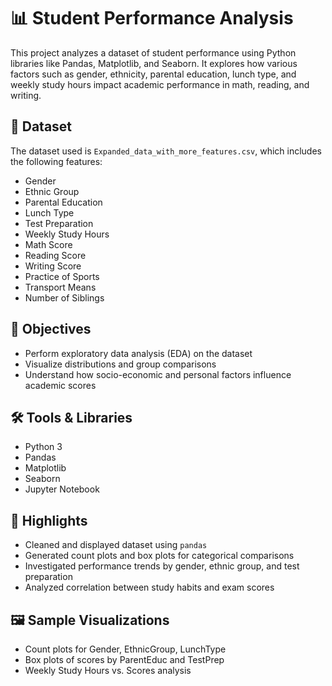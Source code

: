 # 📊 Student Performance Analysis

This project analyzes a dataset of student performance using Python libraries like Pandas, Matplotlib, and Seaborn. It explores how various factors such as gender, ethnicity, parental education, lunch type, and weekly study hours impact academic performance in math, reading, and writing.

## 📁 Dataset

The dataset used is `Expanded_data_with_more_features.csv`, which includes the following features:

- Gender
- Ethnic Group
- Parental Education
- Lunch Type
- Test Preparation
- Weekly Study Hours
- Math Score
- Reading Score
- Writing Score
- Practice of Sports
- Transport Means
- Number of Siblings

## 🎯 Objectives

- Perform exploratory data analysis (EDA) on the dataset
- Visualize distributions and group comparisons
- Understand how socio-economic and personal factors influence academic scores

## 🛠️ Tools & Libraries

- Python 3
- Pandas
- Matplotlib
- Seaborn
- Jupyter Notebook

## 📌 Highlights

- Cleaned and displayed dataset using `pandas`
- Generated count plots and box plots for categorical comparisons
- Investigated performance trends by gender, ethnic group, and test preparation
- Analyzed correlation between study habits and exam scores

## 🖼️ Sample Visualizations

- Count plots for Gender, EthnicGroup, LunchType
- Box plots of scores by ParentEduc and TestPrep
- Weekly Study Hours vs. Scores analysis


